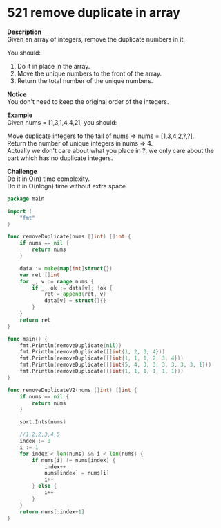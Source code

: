 # 521 remove duplicate in array

**Description**  
Given an array of integers, remove the duplicate numbers in it.  
  
You should:  
1. Do it in place in the array.  
2. Move the unique numbers to the front of the array.  
3. Return the total number of the unique numbers.  
  
  
**Notice**  
You don't need to keep the original order of the integers.  
  
  
  
**Example**  
Given nums = \[1,3,1,4,4,2\], you should:  
  
Move duplicate integers to the tail of nums =&gt; nums = \[1,3,4,2,?,?\].  
Return the number of unique integers in nums =&gt; 4.  
Actually we don't care about what you place in ?, we only care about the part which has no duplicate integers.  
  
  
**Challenge**  
Do it in O\(n\) time complexity.  
Do it in O\(nlogn\) time without extra space.

```go
package main

import (
	"fmt"
)

func removeDuplicate(nums []int) []int {
	if nums == nil {
		return nums
	}

	data := make(map[int]struct{})
	var ret []int
	for _, v := range nums {
		if _, ok := data[v]; !ok {
			ret = append(ret, v)
			data[v] = struct{}{}
		}
	}
	return ret
}

func main() {
	fmt.Println(removeDuplicate(nil))
	fmt.Println(removeDuplicate([]int{1, 2, 3, 4}))
	fmt.Println(removeDuplicate([]int{1, 1, 1, 2, 3, 4}))
	fmt.Println(removeDuplicate([]int{5, 4, 3, 3, 3, 3, 3, 3, 1}))
	fmt.Println(removeDuplicate([]int{1, 1, 1, 1, 1, 1}))
}
```

```go
func removeDuplicateV2(nums []int) []int {
	if nums == nil {
		return nums
	}

	sort.Ints(nums)

	//1,2,2,3,4,5
	index := 0
	i := 1
	for index < len(nums) && i < len(nums) {
		if nums[i] != nums[index] {
			index++
			nums[index] = nums[i]
			i++
		} else {
			i++
		}
	}
	return nums[:index+1]
}
```

